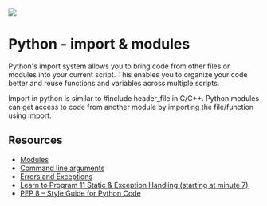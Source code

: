 <img src="https://encrypted-tbn0.gstatic.com/images?q=tbn:ANd9GcQcMmb9Zx4_E8UCQvnf_E3z0N7qjm6NUQFaFhAgiBJozqVlQ6J748QQ_jCrpX23msPA0LQ&usqp=CAU">

# Python - import & modules
Python's import system allows you to bring code from other files or modules into your current script. This enables you to organize your code better and reuse functions and variables across multiple scripts.

Import in python is similar to #include header_file in C/C++. Python modules can get access to code from another module by importing the file/function using import.

## Resources
- [Modules](https://docs.python.org/3.4/tutorial/modules.html)
- [Command line arguments](https://docs.python.org/3.4/tutorial/stdlib.html#command-line-arguments)
- [Errors and Exceptions](https://docs.python.org/3.4/tutorial/errors.html)
- [Learn to Program 11 Static & Exception Handling (starting at minute 7)](https://www.youtube.com/watch?v=7vbgD-3s-w4)
- [PEP 8 – Style Guide for Python Code](https://peps.python.org/pep-0008/)

